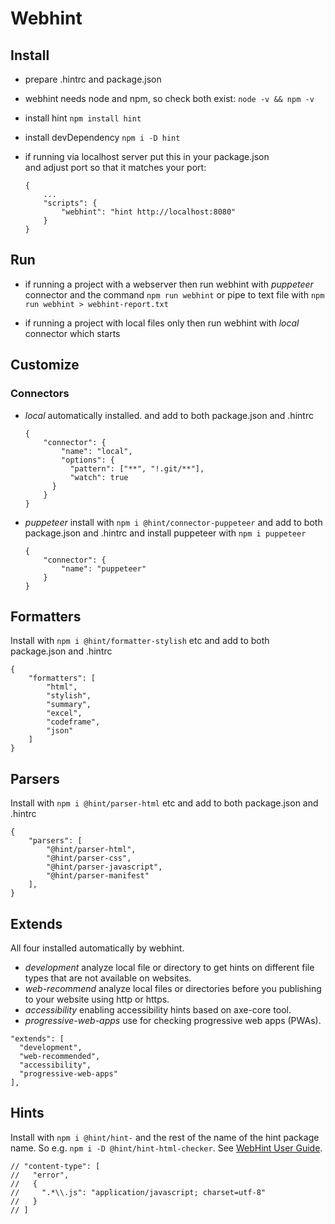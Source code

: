 # Webhint 


## Install

- prepare .hintrc and package.json

- webhint needs node and npm, so check both exist:
  `node -v && npm -v`

- install hint
  `npm install hint`

- install devDependency
  `npm i -D hint`

- if running via localhost server put this in your package.json  
  and adjust port so that it matches your port:
  ```
  {
      ...
      "scripts": {
          "webhint": "hint http://localhost:8080"
      }
  }
  ```


## Run 

- if running a project with a webserver 
  then run webhint with *puppeteer* connector 
  and the command `npm run webhint`
  or pipe to text file with
  `npm run webhint > webhint-report.txt`

- if running a project with local files only
  then run webhint with *local* connector
  which starts


## Customize

### Connectors

- *local* automatically installed.
  and add to both package.json and .hintrc
  ```
  {
      "connector": {
          "name": "local",
          "options": {
            "pattern": ["**", "!.git/**"],
            "watch": true
        }
      }
  }
  ```

- *puppeteer* install with `npm i @hint/connector-puppeteer`
  and add to both package.json and .hintrc
  and install puppeteer with `npm i puppeteer`
  ```
  {
      "connector": {
          "name": "puppeteer"
      }
  }
  ```

## Formatters

Install with `npm i @hint/formatter-stylish` etc
and add to both package.json and .hintrc
```
{
    "formatters": [
        "html",
        "stylish",
        "summary",
        "excel", 
        "codeframe",
        "json"
    ]
}
```

## Parsers

Install with `npm i @hint/parser-html` etc and add to both
package.json and .hintrc
```
{
    "parsers": [
        "@hint/parser-html",
        "@hint/parser-css",
        "@hint/parser-javascript",
        "@hint/parser-manifest"
    ],
}
```


## Extends

All four installed automatically by webhint.
- *development* analyze local file or directory to get hints on different file types that are not available on websites.
- *web-recommend* analyze local files or directories before you publishing to your website using http or https.
- *accessibility* enabling accessibility hints based on axe-core tool.
- *progressive-web-apps* use for checking progressive web apps (PWAs).
```
"extends": [
  "development",
  "web-recommended",
  "accessibility",
  "progressive-web-apps"
],
```


## Hints

Install with `npm i @hint/hint-` and the rest of the name of the hint package name. So e.g. `npm i -D @hint/hint-html-checker`.
See [WebHint User Guide](https://webhint.io/docs/user-guide/).

    // "content-type": [
    //   "error",
    //   {
    //     ".*\\.js": "application/javascript; charset=utf-8"
    //   }
    // ]